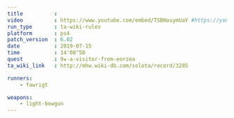 ```yaml
---
title          :
video          : https://www.youtube.com/embed/TSBHouymUaY #https://youtu.be/TSBHouymUaY
run_type       : ta-wiki-rules
platform       : ps4
patch_version  : 6.02
date           : 2019-07-15
time           : 14'08"58
quest          : 9★-a-visitor-from-eorzea
ta_wiki_link   : http://mhw.wiki-db.com/solota/record/3285

runners:
    - fawrigt

weapons:
    - light-bowgun
---
```

